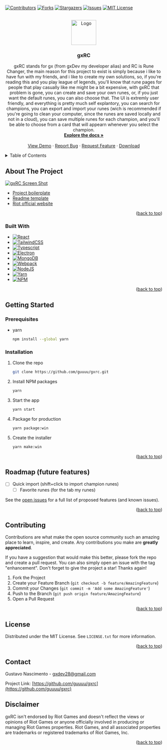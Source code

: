 <a name="readme-top"></a>

[![Contributors][contributors-shield]][contributors-url]
[![Forks][forks-shield]][forks-url]
[![Stargazers][stars-shield]][stars-url]
[![Issues][issues-shield]][issues-url]
[![MIT License][license-shield]][license-url]


<br />
<div align="center">
  <a href="https://github.com/guuuu/gxrc">
    <img src="assets/package/icons/win/icon.ico" alt="Logo" width="80" height="80">
  </a>

<h3 align="center">gxRC</h3>

  <p align="center">
    gxRC stands for gx (from gxDev my developer alias) and RC is Rune Changer, the main reason for this project to exist is simply because i like to have fun with my friends, and i like to create my own solutions, so, if you're reading this and you play league of legends, you'll know that rune pages for people that play casually like me might be a bit expensive, with gxRC that problem is gone, you can create and save your own runes, or, if you just want the default runes, you can also choose that.
The UI is extremly user friendly, and everything is pretty much self explantory, you can search for champions, you can export and import your runes (wich is recommended if you're going to clean your computer, since the runes are saved locally and not in a cloud), you can save multiple runes for each champion, and you'll be able to choose from a card that will appearn whenever you select the champion.
    <br />
    <a href="https://github.com/guuuu/gxrc"><strong>Explore the docs »</strong></a>
    <br />
    <br />
    <a href="https://github.com/guuuu/gxrc">View Demo</a>
    ·
    <a href="https://github.com/guuuu/gxrc/issues">Report Bug</a>
    ·
    <a href="https://github.com/guuuu/gxrc/issues">Request Feature</a>
	·
    <a href="https://github.com/guuuu/gxrc/releases/tag/v1.0.0">Download</a>
  </p>
</div>


<details>
  <summary>Table of Contents</summary>
  <ol>
    <li>
      <a href="#about-the-project">About The Project</a>
      <ul>
        <li><a href="#built-with">Built With</a></li>
      </ul>
    </li>
    <li>
      <a href="#getting-started">Getting Started</a>
      <ul>
        <li><a href="#prerequisites">Prerequisites</a></li>
        <li><a href="#installation">Installation</a></li>
      </ul>
    </li>
    <li><a href="#usage">Usage</a></li>
    <li><a href="#roadmap">Roadmap</a></li>
    <li><a href="#contributing">Contributing</a></li>
    <li><a href="#license">License</a></li>
    <li><a href="#contact">Contact</a></li>
    <li><a href="#disclaimer">Disclaimer</a></li>
  </ol>
</details>


## About The Project

[![gxRC Screen Shot][product-screenshot]](https://i.gyazo.com/8f63e60f224957d3c248e582f4bb0ff6.png)

* [Project boilerplate](https://github.com/saucesteals/electron-typescript-react-tailwind-redux)
* [Readme template](https://github.com/othneildrew/Best-README-Template)
* [Riot official website](https://www.riotgames.com/en)

<p align="right">(<a href="#readme-top">back to top</a>)</p>

### Built With

* [![React][React.js]][React-url]
* [![TailwindCSS][TailwindCSS.com]][TailwindCSS-url]
* [![Typescript][Typescript.com]][Typescript-url]
* [![Electron][Electron.com]][Electron-url]
* [![MongoDB][MongoDB.com]][MongoDB-url]
* [![Webpack][Webpack.com]][Webpack-url]
* [![NodeJS][NodeJS.com]][NodeJS-url]
* [![Yarn][Yarn.com]][Yarn-url]
* [![NPM][NPM.com]][NPM-url]

<p align="right">(<a href="#readme-top">back to top</a>)</p>



<!-- GETTING STARTED -->
## Getting Started

### Prerequisites

* yarn
  ```sh
  npm install --global yarn
  ```

### Installation

1. Clone the repo
   ```sh
   git clone https://github.com/guuuu/gxrc.git
   ```
2. Install NPM packages
   ```sh
   yarn
   ```
3. Start the app
   ```sh
   yarn start
   ```
4. Package for production
	```sh
   yarn package:win
   ```
5. Create the installer
	```sh
   yarn make:win
   ```


<p align="right">(<a href="#readme-top">back to top</a>)</p>


## Roadmap (future features)

- [ ] Quick import (shift+click to import champion runes)
  - [ ] Favorite runes (for the tab my runes)

See the [open issues](https://github.com/guuuu/gxrc/issues) for a full list of proposed features (and known issues).

<p align="right">(<a href="#readme-top">back to top</a>)</p>

## Contributing

Contributions are what make the open source community such an amazing place to learn, inspire, and create. Any contributions you make are **greatly appreciated**.

If you have a suggestion that would make this better, please fork the repo and create a pull request. You can also simply open an issue with the tag "enhancement".
Don't forget to give the project a star! Thanks again!

1. Fork the Project
2. Create your Feature Branch (`git checkout -b feature/AmazingFeature`)
3. Commit your Changes (`git commit -m 'Add some AmazingFeature'`)
4. Push to the Branch (`git push origin feature/AmazingFeature`)
5. Open a Pull Request

<p align="right">(<a href="#readme-top">back to top</a>)</p>

## License

Distributed under the MIT License. See `LICENSE.txt` for more information.

<p align="right">(<a href="#readme-top">back to top</a>)</p>

## Contact

Gustavo Nascimento - gxdev28@gmail.com

Project Link: [https://github.com/guuuu/gxrc](https://github.com/guuuu/gxrc)

## Disclaimer

gxRC isn't endorsed by Riot Games and doesn't reflect the views or opinions of Riot Games or anyone officially involved in producing or managing Riot Games properties. Riot Games, and all associated properties are trademarks or registered trademarks of Riot Games, Inc.

<p align="right">(<a href="#readme-top">back to top</a>)</p>

[contributors-shield]: https://img.shields.io/github/contributors/guuuu/gxrc.svg?style=for-the-badge
[contributors-url]: https://github.com/guuuu/gxrc/graphs/contributors

[forks-shield]: https://img.shields.io/github/forks/guuuu/gxrc.svg?style=for-the-badge
[forks-url]: https://github.com/guuuu/gxrc/network/members

[stars-shield]: https://img.shields.io/github/stars/guuuu/gxrc.svg?style=for-the-badge
[stars-url]: https://github.com/guuuu/gxrc/stargazers

[issues-shield]: https://img.shields.io/github/issues/guuuu/gxrc.svg?style=for-the-badge
[issues-url]: https://github.com/guuuu/gxrc/issues

[license-shield]: https://img.shields.io/github/license/guuuu/gxrc.svg?style=for-the-badge
[license-url]: https://github.com/guuuu/gxrc/blob/master/LICENSE.txt

[React.js]: https://img.shields.io/badge/React-20232A?style=for-the-badge&logo=react&logoColor=61DAFB
[React-url]: https://reactjs.org/

[Typescript.com]: https://img.shields.io/badge/typescript-%23007ACC.svg?style=for-the-badge&logo=typescript&logoColor=white
[Typescript-url]: https://www.typescriptlang.org/

[tailwindCSS.com]: https://img.shields.io/badge/tailwindcss-%2338B2AC.svg?style=for-the-badge&logo=tailwind-css&logoColor=white
[tailwindCSS-url]: https://tailwindcss.com/

[Electron.com]: https://img.shields.io/badge/Electron-191970?style=for-the-badge&logo=Electron&logoColor=white
[Electron-url]: https://www.electronjs.org/

[MongoDB.com]: https://img.shields.io/badge/MongoDB-%234ea94b.svg?style=for-the-badge&logo=mongodb&logoColor=white
[MongoDB-url]: https://www.mongodb.com/

[Webpack.com]: https://img.shields.io/badge/webpack-%238DD6F9.svg?style=for-the-badge&logo=webpack&logoColor=black
[Webpack-url]: https://webpack.js.org/

[NodeJS.com]: https://img.shields.io/badge/node.js-6DA55F?style=for-the-badge&logo=node.js&logoColor=white
[NodeJS-url]: https://nodejs.org/en/

[Yarn.com]: https://img.shields.io/badge/yarn-%232C8EBB.svg?style=for-the-badge&logo=yarn&logoColor=white
[Yarn-url]: https://yarnpkg.com/

[NPM.com]: https://img.shields.io/badge/NPM-%23000000.svg?style=for-the-badge&logo=npm&logoColor=white
[NPM-url]: https://npmjs.com

[product-screenshot]: https://i.gyazo.com/8f63e60f224957d3c248e582f4bb0ff6.png